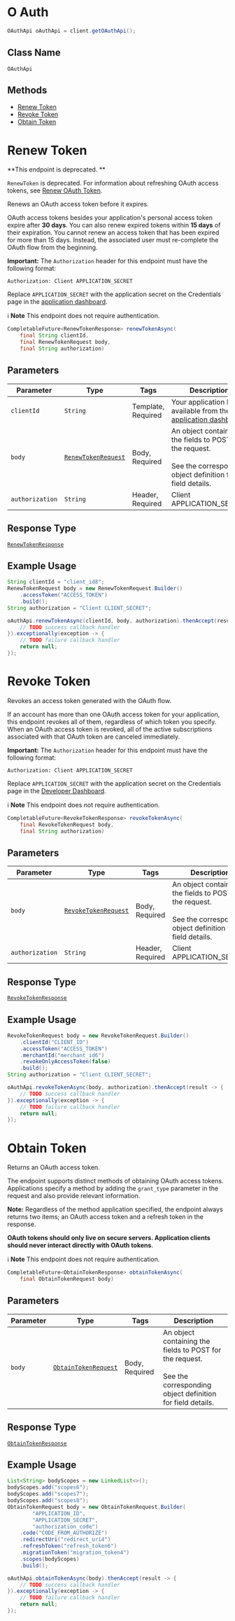 # O Auth

```java
OAuthApi oAuthApi = client.getOAuthApi();
```

## Class Name

`OAuthApi`

## Methods

* [Renew Token](/doc/api/o-auth.md#renew-token)
* [Revoke Token](/doc/api/o-auth.md#revoke-token)
* [Obtain Token](/doc/api/o-auth.md#obtain-token)


# Renew Token

**This endpoint is deprecated. **

`RenewToken` is deprecated. For information about refreshing OAuth access tokens, see
[Renew OAuth Token](https://developer.squareup.com/docs/oauth-api/cookbook/renew-oauth-tokens).

Renews an OAuth access token before it expires.

OAuth access tokens besides your application's personal access token expire after __30 days__.
You can also renew expired tokens within __15 days__ of their expiration.
You cannot renew an access token that has been expired for more than 15 days.
Instead, the associated user must re-complete the OAuth flow from the beginning.

__Important:__ The `Authorization` header for this endpoint must have the
following format:

```
Authorization: Client APPLICATION_SECRET
```

Replace `APPLICATION_SECRET` with the application secret on the Credentials
page in the [application dashboard](https://connect.squareup.com/apps).

:information_source: **Note** This endpoint does not require authentication.

```java
CompletableFuture<RenewTokenResponse> renewTokenAsync(
    final String clientId,
    final RenewTokenRequest body,
    final String authorization)
```

## Parameters

| Parameter | Type | Tags | Description |
|  --- | --- | --- | --- |
| `clientId` | `String` | Template, Required | Your application ID, available from the [application dashboard](https://connect.squareup.com/apps). |
| `body` | [`RenewTokenRequest`](/doc/models/renew-token-request.md) | Body, Required | An object containing the fields to POST for the request.<br><br>See the corresponding object definition for field details. |
| `authorization` | `String` | Header, Required | Client APPLICATION_SECRET |

## Response Type

[`RenewTokenResponse`](/doc/models/renew-token-response.md)

## Example Usage

```java
String clientId = "client_id8";
RenewTokenRequest body = new RenewTokenRequest.Builder()
    .accessToken("ACCESS_TOKEN")
    .build();
String authorization = "Client CLIENT_SECRET";

oAuthApi.renewTokenAsync(clientId, body, authorization).thenAccept(result -> {
    // TODO success callback handler
}).exceptionally(exception -> {
    // TODO failure callback handler
    return null;
});
```


# Revoke Token

Revokes an access token generated with the OAuth flow.

If an account has more than one OAuth access token for your application, this
endpoint revokes all of them, regardless of which token you specify. When an
OAuth access token is revoked, all of the active subscriptions associated
with that OAuth token are canceled immediately.

__Important:__ The `Authorization` header for this endpoint must have the
following format:

```
Authorization: Client APPLICATION_SECRET
```

Replace `APPLICATION_SECRET` with the application secret on the Credentials
page in the [Developer Dashboard](https://developer.squareup.com/apps).

:information_source: **Note** This endpoint does not require authentication.

```java
CompletableFuture<RevokeTokenResponse> revokeTokenAsync(
    final RevokeTokenRequest body,
    final String authorization)
```

## Parameters

| Parameter | Type | Tags | Description |
|  --- | --- | --- | --- |
| `body` | [`RevokeTokenRequest`](/doc/models/revoke-token-request.md) | Body, Required | An object containing the fields to POST for the request.<br><br>See the corresponding object definition for field details. |
| `authorization` | `String` | Header, Required | Client APPLICATION_SECRET |

## Response Type

[`RevokeTokenResponse`](/doc/models/revoke-token-response.md)

## Example Usage

```java
RevokeTokenRequest body = new RevokeTokenRequest.Builder()
    .clientId("CLIENT_ID")
    .accessToken("ACCESS_TOKEN")
    .merchantId("merchant_id6")
    .revokeOnlyAccessToken(false)
    .build();
String authorization = "Client CLIENT_SECRET";

oAuthApi.revokeTokenAsync(body, authorization).thenAccept(result -> {
    // TODO success callback handler
}).exceptionally(exception -> {
    // TODO failure callback handler
    return null;
});
```


# Obtain Token

Returns an OAuth access token.

The endpoint supports distinct methods of obtaining OAuth access tokens.
Applications specify a method by adding the `grant_type` parameter
in the request and also provide relevant information.

__Note:__ Regardless of the method application specified,
the endpoint always returns two items; an OAuth access token and
a refresh token in the response.

__OAuth tokens should only live on secure servers. Application clients
should never interact directly with OAuth tokens__.

:information_source: **Note** This endpoint does not require authentication.

```java
CompletableFuture<ObtainTokenResponse> obtainTokenAsync(
    final ObtainTokenRequest body)
```

## Parameters

| Parameter | Type | Tags | Description |
|  --- | --- | --- | --- |
| `body` | [`ObtainTokenRequest`](/doc/models/obtain-token-request.md) | Body, Required | An object containing the fields to POST for the request.<br><br>See the corresponding object definition for field details. |

## Response Type

[`ObtainTokenResponse`](/doc/models/obtain-token-response.md)

## Example Usage

```java
List<String> bodyScopes = new LinkedList<>();
bodyScopes.add("scopes6");
bodyScopes.add("scopes7");
bodyScopes.add("scopes8");
ObtainTokenRequest body = new ObtainTokenRequest.Builder(
        "APPLICATION_ID",
        "APPLICATION_SECRET",
        "authorization_code")
    .code("CODE_FROM_AUTHORIZE")
    .redirectUri("redirect_uri4")
    .refreshToken("refresh_token6")
    .migrationToken("migration_token4")
    .scopes(bodyScopes)
    .build();

oAuthApi.obtainTokenAsync(body).thenAccept(result -> {
    // TODO success callback handler
}).exceptionally(exception -> {
    // TODO failure callback handler
    return null;
});
```

